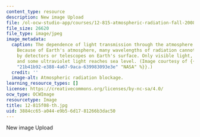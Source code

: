 ```yaml
---
content_type: resource
description: New image Upload
file: /ol-ocw-studio-app/courses/12-815-atmospheric-radiation-fall-2008/3884cc65a044e9b56d1781266b3dac50_12-815f08-th.jpg
file_size: 26620
file_type: image/jpeg
image_metadata:
  caption: The dependence of light transmission through the atmosphere on light wavelength.
    Because of Earth's atmosphere, many wavelengths of radiation cannot be observed
    by detectors or telescopes on Earth's surface. Only visible light, radio waves,
    and some ultraviolet light reaches sea level. (Image courtesy of {{% resource_link
    "21b41b92-e388-4a67-9aca-639983093e3e" "NASA" %}}.)
  credit: ''
  image-alt: Atmospheric radiation blockage.
learning_resource_types: []
license: https://creativecommons.org/licenses/by-nc-sa/4.0/
ocw_type: OCWImage
resourcetype: Image
title: 12-815f08-th.jpg
uid: 3884cc65-a044-e9b5-6d17-81266b3dac50
---
```

New image Upload